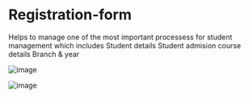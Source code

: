 # Registration-form
Helps to manage one of the most important processess for student management which includes 
                          Student details
                          Student admision
                          course details
                          Branch & year
                          
   ![image](https://user-images.githubusercontent.com/127126687/230789348-ebdb6afe-3985-4521-8aac-67e41d20067f.png)
                     
  
  ![image](https://user-images.githubusercontent.com/127126687/230789358-73fb5f7a-a1b4-4c19-a685-366e556b1d72.png)




